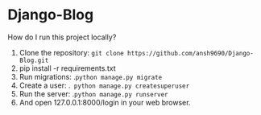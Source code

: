 # Django-Blog
How do I run this project locally?
1. Clone the repository: 
```git clone https://github.com/ansh9690/Django-Blog.git```
2. pip install -r requirements.txt
3. Run migrations:
.```python manage.py migrate```
4. Create a user: 
.``` python manage.py createsuperuser```
5. Run the server: 
.```python manage.py runserver```
6. And open 127.0.0.1:8000/login in your web browser.
